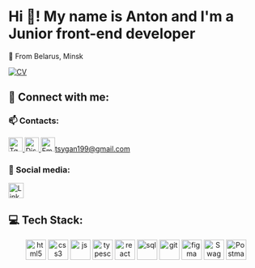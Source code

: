 <h1>Hi 👋! My name is Anton and I'm a<br> Junior front-end developer</h1>

📍 From Belarus, Minsk

<a href="https://tsygana.github.io/frontend-cv/" target="_blank">
  <img alt="CV" src="https://img.shields.io/badge/CV_Anton_Tsyhan-blue?style=for-the-badge&logo=CV&labelColor=white&color=%23752326" />
</a>

## 💬 Connect with me:

### :mailbox: Contacts:
<a href="https://t.me/antonazik" target="_blank">
<img alt="Tg" title="Write me on Telegram" src="https://img.shields.io/badge/-Telegram-blue?style=flat&logo=Telegram&logoColor=white" height="28"/>
</a>
<a href="https://discord.com/users/790478203616624651" target="_blank">
<img alt="Discord" title="Write me on Discord" src="https://img.shields.io/badge/Discord-%237289DA.svg?logo=discord&logoColor=white" height="28"/>
</a>
<a href="mailto:tsygan199@gmail.com" target="_blank">
<img alt="Email" title="Write me on Gmail" src="https://img.shields.io/badge/-Mail-red?style=flat&logo=Gmail&logoColor=white" height="28"/>tsygan199@gmail.com
</a>

### 🤝 Social media:
<p>
    <a href="https://www.linkedin.com/in/anton-tsyhan-007b8518a/" target="_blank">
    <img alt="LinkedIn" title="Follow me on LinkedIn" src="https://img.shields.io/badge/LinkedIn-%230077B5.svg?logo=linkedin&logoColor=white" height="30"/>
  </a>
</p>

## 💻 Tech Stack:
<div align="center">
  <img alt="html5" src="https://img.shields.io/badge/html5-%23E34F26.svg?style=for-the-badge&logo=html5&logoColor=white" height="40"/>
  <img alt="css3" src="https://img.shields.io/badge/CSS3-1572b6.svg?style=for-the-badge&logo=CSS3&logoColor=white" height="40"/>
  <img alt="js" src="https://img.shields.io/badge/JavaScript-F7DF1E.svg?style=for-the-badge&logo=JavaScript&logoColor=black" height="40"/>
  <img alt="typescript" src="https://img.shields.io/badge/typescript-FA005A.svg?style=for-the-badge&logo=typescript&logoColor=white" height="40"/>
  <img alt="react" src="https://img.shields.io/badge/react-61DAFB.svg?style=for-the-badge&logo=react&logoColor=black" height="40"/>
  <img alt="sql" src="https://img.shields.io/badge/SQL-FF880F.svg?style=for-the-badge&logo=postgresql&logoColor=white" height="40"/>
  <img alt="git" src="https://img.shields.io/badge/git-21B352.svg?style=for-the-badge&logo=git&logoColor=white" height="40"/>
  <img alt="figma" src="https://img.shields.io/badge/figma-F24E1E.svg?style=for-the-badge&logo=figma&logoColor=white" height="40"/>
  <img alt="Swagger" src="https://img.shields.io/badge/-Swagger-%23Clojure?style=for-the-badge&logo=swagger&logoColor=white" height="40"/>
  <img alt="Postman" src="https://img.shields.io/badge/Postman-FF6C37?style=for-the-badge&logo=postman&logoColor=white" height="40"/>
</div>